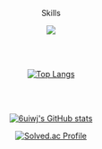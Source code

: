 <div align="center">
  <!--
![header](https://capsule-render.vercel.app/api?type=Venom&color=gradient&height=160&section=header&text=Hi!%20I'm%20Ming!&fontAlign=50&fontAlignY=70&fontSize=90&fontColor=ffc72e&animation=scaleIn)


<div align="center">
<h3>  Welcome to my GitHub!  
<br>
<br>
<br>
-->


Skills 
</h3>
<p align="center">
  <a href="https://skillicons.dev">
    <img src="https://skillicons.dev/icons?i=java,spring,html,css,js,docker,jenkins" />
  </a>
</p>

<!-- <img src="https://img.shields.io/badge/JAVA-0084d1?style=flat-square&logo=JAVA&logoColor=white"/> <img src="https://img.shields.io/badge/SRPING-6DB33F?style=flat-square&logo=SPRING&logoColor=white"/> <img src="https://img.shields.io/badge/Jenkins-D24939?style=flat-square&logo=Jenkins&logoColor=white"/> 
<img src="https://img.shields.io/badge/docker-007396?style=flat-square&logo=docker&logoColor=#2496ED"/> 

<img src="https://img.shields.io/badge/HTML5-E34F26?style=flat-square&logo=HTML5&logoColor=white"/>  <img src="https://img.shields.io/badge/CSS3-1572B6?style=flat-square&logo=CSS3&logoColor=white"/>  <img src="https://img.shields.io/badge/JAVASCRIPT-F7DF1E?style=flat-square&logo=JavaScript&logoColor=white"/> -->


<br><br>


[![Top Langs](https://github-readme-stats.vercel.app/api/top-langs/?username=6uiwj)](https://github.com/anuraghazra/github-readme-stats)

<!--<h3> :v: Follow Me :v: </h3>
  <!--<a href="https://6uiwj.notion.site/ABOUT-ME-1840ca44d41280639904d4d90d6bae2b?pvs=4"><img src="https://img.shields.io/badge/Notion-000000?style=flat-square&logo=Notion&logoColor=white&link=https://6uiwj.notion.site/ABOUT-ME-1840ca44d41280639904d4d90d6bae2b?pvs=4"/></a>-nbsp -->
<!--  <a href="https://blog.naver.com/devming"><img src="https://img.shields.io/badge/NaverBlog-03C75A?style=flat-square&logo=Naver&logoColor=white&link=https://blog.naver.com/devming"/></a>&nbsp
  <a href="https://6uiw.tistory.com/"><img src="https://img.shields.io/badge/Tistory-ff6803?style=for-the-badge&logo=Tistory&logoColor=white" width="75">
  </a>
  -->
  
  <br>
  <br>

[![6uiwj's GitHub stats](https://github-readme-stats.vercel.app/api?username=6uiwj&show_icons=true&theme=tokyonight)](https://github.com/6uiwj/github-readme-stats)




[![Solved.ac Profile](http://mazassumnida.wtf/api/v2/generate_badge?boj=oterges)](https://solved.ac/oterges/)

